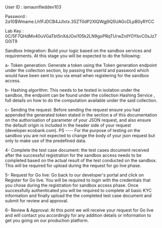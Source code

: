 User ID : iamaunifieddev103

Password : $2a$10$Wmame.Lh1FJDCB4JJIxtx.3SZT0dP2XlQWgj9Q5UAGcDLpB0yRYCC

Lab Key : 0C/5F7QHdMv40uVGaTbt5nXdJOxi105k2LN9goPRqTUrwZrdYOYbvC0sJz7G0iT9

Sandbox Integration: Build your logic based on the sandbox services and requirements. At this stage you will be expected to do the following:

a- Token generation: Generate a token using the Token generation endpoint under the collection section, by passing the userId and password which would have been sent to you via email when registering for the sandbox access.

b- Hashing algorithm: This needs to be tested in isolation under the sandbox, the endpoint can be found under the collection Hashing Service , full details on how to do the computation available under the said collection.

c- Sending the request: Before sending the request ensure you had appended the generated token stated in the section a of this documentation on the authorisation of parameter of your JSON request, and also ensure the default origin is included in the header side of your request (developer.ecobank.com).
  PS ---- For the purpose of testing on the sandbox you are not expected to change the body of your json request but only to make use of the predefined data.

4- Complete the test case document: the test cases document received after the successful registration for the sandbox access needs to be completed based on the actual result of the test conducted on the sandbox. This will be required for upload during the request for go live phase.

5- Request for Go live: Go back to our developer's portal and click on Register for Go live. You will be required to login with the credentials that you chose during the registration for sandbox access phase. Once successfully authenticated you will be required to complete all basic KYC information and finally upload the the completed test case document and submit for review and approval.

6- Review & Approval: At this point we will receive your request for Go live and will contact you accordingly for any addition details or information to get you going on our production platform.
